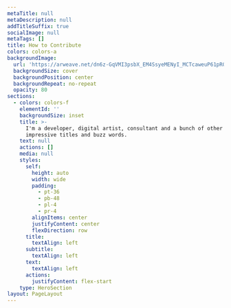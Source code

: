 ```yaml
---
metaTitle: null
metaDescription: null
addTitleSuffix: true
socialImage: null
metaTags: []
title: How to Contribute
colors: colors-a
backgroundImage:
  url: 'https://arweave.net/dn6z-GqVMI3psbX_EM4SsyeMENyI_MCTcaweuP61pR0'
  backgroundSize: cover
  backgroundPosition: center
  backgroundRepeat: no-repeat
  opacity: 80
sections:
  - colors: colors-f
    elementId: ''
    backgroundSize: inset
    title: >-
      I'm a developer, digital artist, consultant and a bunch of other
      impressive titles and buzz words.
    text: null
    actions: []
    media: null
    styles:
      self:
        height: auto
        width: wide
        padding:
          - pt-36
          - pb-48
          - pl-4
          - pr-4
        alignItems: center
        justifyContent: center
        flexDirection: row
      title:
        textAlign: left
      subtitle:
        textAlign: left
      text:
        textAlign: left
      actions:
        justifyContent: flex-start
    type: HeroSection
layout: PageLayout
---
```

